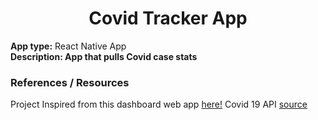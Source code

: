 <Div align="center">

# Covid Tracker App

</div>
<strong>App type:</strong> React Native App<br/>
<strong>Description: App that pulls Covid case stats</strong>
<br/>

### References / Resources

Project Inspired from this dashboard web app [here!](https://www.arcgis.com/apps/dashboards/bda7594740fd40299423467b48e9ecf6)
Covid 19 API [source](https://covid19api.com/)
